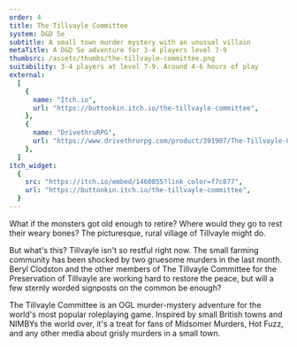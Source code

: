 ```yaml
---
order: 4
title: The Tillvayle Committee
system: D&D 5e
subtitle: A small town murder mystery with an unusual villain
metaTitle: A D&D 5e adventure for 3-4 players level 7-9
thumbsrc: /assets/thumbs/the-tillvayle-committee.png
suitability: 3-4 players at level 7-9. Around 4-6 hours of play
external:
  [
    {
      name: "Itch.io",
      url: "https://buttonkin.itch.io/the-tillvayle-committee",
    },
    {
      name: "DrivethruRPG",
      url: "https://www.drivethrurpg.com/product/391907/The-Tillvayle-Committee",
    },
  ]
itch_widget:
  {
    src: "https://itch.io/embed/1460855?link_color=f7c877",
    url: "https://buttonkin.itch.io/the-tillvayle-committee",
  }
---
```


<p>
What if the monsters got old enough to retire? Where would they go to rest their weary bones? The picturesque, rural village of Tillvayle might do.
</p><p>
But what's this? Tillvayle isn't so restful right now. The small farming community has been shocked by two gruesome murders in the last month. Beryl Clodston and the other members of The Tillvayle Committee for the Preservation of Tillvayle are working hard to restore the peace, but will a few sternly worded signposts on the common be enough?
</p><p>
The Tillvayle Committee is an OGL murder-mystery adventure for the world's most popular roleplaying game. Inspired by small British towns and NIMBYs the world over, it's a treat for fans of Midsomer Murders, Hot Fuzz, and any other media about grisly murders in a small town.
</p>
